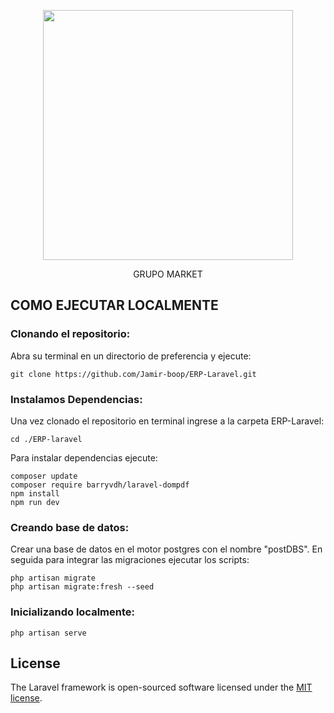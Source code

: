 <p align="center"><a href="https://laravel.com" target="_blank"><img src="https://raw.githubusercontent.com/laravel/art/master/logo-lockup/5%20SVG/2%20CMYK/1%20Full%20Color/laravel-logolockup-cmyk-red.svg" width="400"></a></p>
<p align="center">GRUPO MARKET</p>

## COMO EJECUTAR LOCALMENTE

### Clonando el repositorio:
Abra su terminal en un directorio de preferencia y ejecute:

```
git clone https://github.com/Jamir-boop/ERP-Laravel.git
```

### Instalamos Dependencias:
Una vez clonado el repositorio en terminal ingrese a la carpeta ERP-Laravel:
```
cd ./ERP-laravel
```

Para instalar dependencias ejecute:
```
composer update
composer require barryvdh/laravel-dompdf
npm install
npm run dev
```

### Creando base de datos:
Crear una base de datos en el motor postgres con el nombre "postDBS".
En seguida para integrar las migraciones ejecutar los scripts:

```
php artisan migrate
php artisan migrate:fresh --seed
```

### Inicializando localmente:
```
php artisan serve
```

## License

The Laravel framework is open-sourced software licensed under the [MIT license](https://opensource.org/licenses/MIT).
